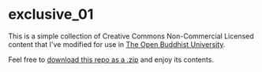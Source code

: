 # exclusive_01

This is a simple collection of Creative Commons Non-Commercial Licensed content that I've modified for use in [The Open Buddhist University](https://buddhist-uni.github.io).

Feel free to [download this repo as a .zip](https://github.com/buddhist-uni/static_content-exclusive_01/archive/main.zip) and enjoy its contents.

